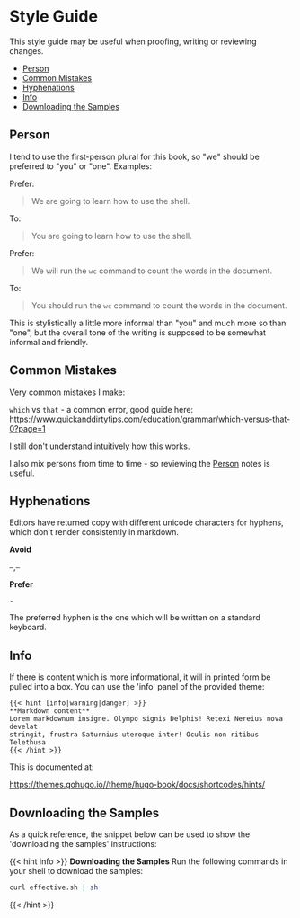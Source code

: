 # Style Guide

This style guide may be useful when proofing, writing or reviewing changes.

<!-- vim-markdown-toc GFM -->

* [Person](#person)
* [Common Mistakes](#common-mistakes)
* [Hyphenations](#hyphenations)
* [Info](#info)
* [Downloading the Samples](#downloading-the-samples)

<!-- vim-markdown-toc -->

## Person

I tend to use the first-person plural for this book, so "we" should be preferred to "you" or "one". Examples:

Prefer:

> We are going to learn how to use the shell.

To:

> You are going to learn how to use the shell.

Prefer:

> We will run the `wc` command to count the words in the document.

To:

> You should run the `wc` command to count the words in the document.

This is stylistically a little more informal than "you" and much more so than "one", but the overall tone of the writing is supposed to be somewhat informal and friendly.

## Common Mistakes

Very common mistakes I make:

`which` vs `that` - a common error, good guide here: https://www.quickanddirtytips.com/education/grammar/which-versus-that-0?page=1

I still don't understand intuitively how this works.

I also mix persons from time to time - so reviewing the [Person](#person) notes is useful.

## Hyphenations

Editors have returned copy with different unicode characters for hyphens, which don't render consistently in markdown.

**Avoid**

`—`,`–` 

**Prefer**

`-`

The preferred hyphen is the one which will be written on a standard keyboard.

## Info

If there is content which is more informational, it will in printed form be pulled into a box. You can use the 'info' panel of the provided theme:

```
{{< hint [info|warning|danger] >}}
**Markdown content**  
Lorem markdownum insigne. Olympo signis Delphis! Retexi Nereius nova develat
stringit, frustra Saturnius uteroque inter! Oculis non ritibus Telethusa
{{< /hint >}}
```

This is documented at:

https://themes.gohugo.io//theme/hugo-book/docs/shortcodes/hints/

## Downloading the Samples

As a quick reference, the snippet below can be used to show the 'downloading the samples' instructions:

{{< hint info >}}
**Downloading the Samples**
Run the following commands in your shell to download the samples:

```sh
curl effective.sh | sh
```
{{< /hint >}}

